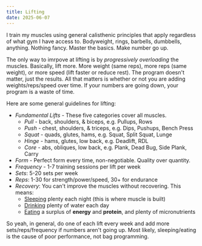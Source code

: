 ```yaml
---
title: Lifting
date: 2025-06-07
---
```

I train my muscles using general calisthenic principles that apply regardless of what gym I have access to. Bodyweight, rings, barbells, dumbbells, anything. Nothing fancy. Master the basics. Make number go up.

The only way to imrpove at lifting is by *progressively overloading* the muscles. Basically, lift more. More weight (same reps), more reps (same weight), or more speed (lift faster or reduce rest). The program doesn't matter, just the results. All that matters is whether or not you are adding weights/reps/speed over time. If your numbers are going down, your program is a waste of time.

Here are some general guidelines for lifting:
- *Fundamental Lifts* - These five categories cover all muscles.
	- *Pull* - back, shoulders, & biceps, e.g. Pullups, Rows
	- *Push* - chest, shoulders, & triceps, e.g. Dips, Pushups, Bench Press
	- *Squat* - quads, glutes, hams, e.g. Squat, Split Squat, Lunge
	- *Hinge* - hams, glutes, low back, e.g. Deadlift, RDL
	- *Core* - abs, obliques, low back, e.g. Plank, Dead Bug, Side Plank, Carry
- *Form* - Perfect form every time, non-negotiable. Quality over quantity.
- *Frequency* - 1-7 training sessions per lift per week
- *Sets*: 5-20 sets per week
- *Reps*: 1-30 for strength/power/speed, 30+ for endurance
- *Recovery*: You can't improve the muscles without recovering. This means:
	- [Sleeping](/sleeping) plenty each night (this is where muscle is built)
	- [Drinking](/drinking) plenty of water each day
	- [Eating](/eating) a surplus of **energy** and **protein**, and plenty of micronutrients

So yeah, in general, do one of each lift every week and add more sets/reps/frequency if numbers aren't going up. Most likely, sleeping/eating is the cause of poor performance, not bag programming.
